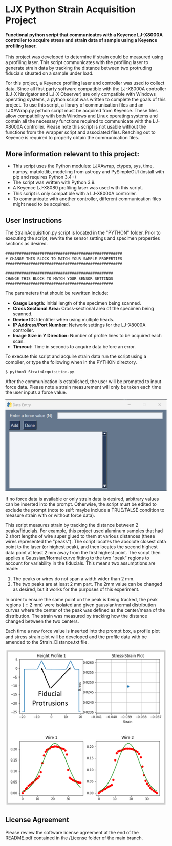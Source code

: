 # LJX Python Strain Acquisition Project

#### Functional python script that communicates with a Keyence LJ-X8000A controller to acquire stress and strain data of sample using a Keyence profiling laser.

This project was developed to determine if strain could be measured using a profiling laser. This script communicates with the profiling laser to generate strain data by tracking the distance between two protruding fiducials situated on a sample under load. 

For this project, a Keyence profiling laser and controller was used to collect data. Since all first party software compatible with the LJ-X8000A controller (LJ-X Navigator and LJ-X Observer) are only compatible with Windows operating systems, a python script was written to complete the goals of this project. To use this script, a library of communication files and an LJXAWrap.py python script must be acquired from Keyence. These files allow compatibility with both Windows and Linux operating systems and contain all the necessary functions required to communicate with the LJ-X8000A controller. Please note this script is not usable without the functions from the wrapper script and associated files. Reaching out to Keyence is required to properly obtain the communication files.

## More information relevant to this project:
* This script uses the Python modules: LJXAwrap, ctypes, sys, time, numpy, matplotlib, modeling from astropy and PySimpleGUI (install with pip and requires Python 3.4+)
* The script was written with Python 3.9.
* A Keyence LJ-X8080 profiling laser was used with this script.
* This script is only compatible with a LJ-X8000A controller.
* To communicate with another controller, different communication files might need to be acquired.

## User Instructions
The StrainAcquisition.py script is located in the "PYTHON" folder. Prior to executing the script, rewrite the sensor settings and specimen properties sections as desired.

```
###################################################
# CHANGE THIS BLOCK TO MATCH YOUR SAMPLE PROPERTIES
###################################################
```
```
###############################################
CHANGE THIS BLOCK TO MATCH YOUR SENSOR SETTINGS
###############################################
```

The parameters that should be rewritten include:
* __Gauge Length:__ Initial length of the specimen being scanned.
* __Cross Sectional Area:__ Cross-sectional area of the specimen being scanned.
* __Device ID:__ Identifier when using multiple heads.
* __IP Address/Port Number:__ Network settings for the LJ-X8000A controller.
* __Image Size in Y Direction:__ Number of profile lines to be acquired each scan.
* __Timeout:__ Time in seconds to acquire data before an error.


To execute this script and acquire strain data run the script using a compiler, or type the following when in the PYTHON directory.

```
$ python3 StrainAcquisition.py
```

After the communication is established, the user will be prompted to input force data. Please note a strain measurement will only be taken each time the user inputs a force value. 

![GUI](../../images/GUI.jpg)

If no force data is available or only strain data is desired, arbitrary values can be inserted into the prompt. Otherwise, the script must be edited to exclude the prompt (note to self: maybe include a TRUE/FALSE condition to measure strain with or without force data).

This script measures strain by tracking the distance between 2 peaks/fiducials. For example, this project used aluminum samples that had 2 short lengths of wire super glued to them at various distances (these wires represented the "peaks"). The script locates the absolute closest data point to the laser (or highest peak), and then locates the second highest data point at least 2 mm away from the first highest point. The script then applies a Gaussian/Normal curve fitting to the two "peak" regions to account for variability in the fiducials. This means two assumptions are made:
1. The peaks or wires do not span a width wider than 2 mm.
2. The two peaks are at least 2 mm part.
The 2mm value can be changed as desired, but it works for the purposes of this experiment.

In order to ensure the same point on the peak is being tracked, the peak regions ( $\pm$ 2 mm) were isolated and given gaussian/normal distribution curves where the center of the peak was defined as the center/mean of the distribution. The strain was measured by tracking how the distance changed between the two centers. 

Each time a new force value is inserted into the prompt box, a profile plot and stress strain plot will be developed and the profile data with be amended to the Strain_Distance.txt file.

![Graphs](../../images/Strain.png)

## License Agreement
Please review the software license agreement at the end of the README.pdf contained in the /License folder of the main branch.

